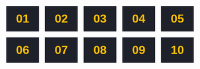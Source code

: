 <!DOCTYPE html>
<html lang="en">

<head>
  <meta charset="UTF-8">
  <meta name="viewport" content="width=device-width, initial-scale=1.0">
  <title>Your First Grid!</title>
</head>

<style>
/* Create a grid of 5 columns, all evenly spaced, add a 10px gap; */
.grid {
  display: grid;
  grid-template-columns: repeat(5, 1fr);
  grid-gap: 1rem;
}

/* Just for visual representation: */
.grid > div {
  font-family: helvetica, "Open Sans", arial, sans-serif;
  font-weight: bold;
  font-size: 2rem;
  background: #1e202a;
  color: #fcc002;
  padding: 1rem;
  text-align: center;
}
</style>

<body>
  <div class="grid">
    <div class="item">01</div>
    <div class="item">02</div>
    <div class="item">03</div>
    <div class="item">04</div>
    <div class="item">05</div>
    <div class="item">06</div>
    <div class="item">07</div>
    <div class="item">08</div>
    <div class="item">09</div>
    <div class="item">10</div>
  </div>
</body>
</html>
